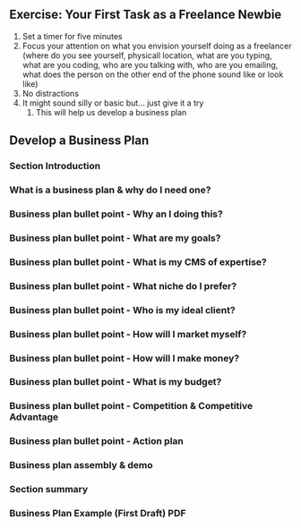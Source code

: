 ## Exercise: Your First Task as a Freelance Newbie ##
1. Set a timer for five minutes
2. Focus your attention on what you envision yourself doing as a freelancer (where do you see yourself, physicall location, what are you typing, what are you coding, who are you talking with, who are you emailing, what does the person on the other end of the phone sound like or look like)
3. No distractions
4. It might sound silly or basic but... just give it a try
	1. This will help us develop a business plan

## Develop a Business Plan ##
### Section Introduction ###
### What is a business plan & why do I need one? ###
### Business plan bullet point - Why an I doing this? ###
### Business plan bullet point - What are my goals? ###
### Business plan bullet point - What is my CMS of expertise? ###
### Business plan bullet point - What niche do I prefer? ###
### Business plan bullet point - Who is my ideal client? ###
### Business plan bullet point - How will I market myself? ###
### Business plan bullet point - How will I make money? ###
### Business plan bullet point - What is my budget? ###
### Business plan bullet point - Competition & Competitive Advantage ###
### Business plan bullet point - Action plan ###
### Business plan assembly & demo ###
### Section summary ###
### Business Plan Example (First Draft) PDF ###